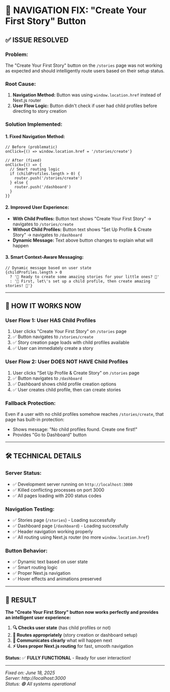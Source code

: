 # 🔧 NAVIGATION FIX: "Create Your First Story" Button

## ✅ **ISSUE RESOLVED**

### **Problem:**
The "Create Your First Story" button on the `/stories` page was not working as expected and should intelligently route users based on their setup status.

### **Root Cause:**
1. **Navigation Method:** Button was using `window.location.href` instead of Next.js router
2. **User Flow Logic:** Button didn't check if user had child profiles before directing to story creation

### **Solution Implemented:**

#### **1. Fixed Navigation Method:**
```tsx
// Before (problematic)
onClick={() => window.location.href = '/stories/create'}

// After (fixed)
onClick={() => {
  // Smart routing logic
  if (childProfiles.length > 0) {
    router.push('/stories/create')
  } else {
    router.push('/dashboard')
  }
}}
```

#### **2. Improved User Experience:**
- **With Child Profiles:** Button text shows "Create Your First Story" → navigates to `/stories/create`
- **Without Child Profiles:** Button text shows "Set Up Profile & Create Story" → navigates to `/dashboard`
- **Dynamic Message:** Text above button changes to explain what will happen

#### **3. Smart Context-Aware Messaging:**
```tsx
// Dynamic message based on user state
{childProfiles.length > 0 
  ? '🌟 Ready to create some amazing stories for your little ones? 🌈'
  : '🌟 First, let\'s set up a child profile, then create amazing stories! 🌈'}
```

---

## 🚀 **HOW IT WORKS NOW**

### **User Flow 1: User HAS Child Profiles**
1. User clicks "Create Your First Story" on `/stories` page
2. ✅ Button navigates to `/stories/create`
3. ✅ Story creation page loads with child profiles available
4. ✅ User can immediately create a story

### **User Flow 2: User DOES NOT HAVE Child Profiles**
1. User clicks "Set Up Profile & Create Story" on `/stories` page  
2. ✅ Button navigates to `/dashboard`
3. ✅ Dashboard shows child profile creation options
4. ✅ User creates child profile, then can create stories

### **Fallback Protection:**
Even if a user with no child profiles somehow reaches `/stories/create`, that page has built-in protection:
- Shows message: "No child profiles found. Create one first!"
- Provides "Go to Dashboard" button

---

## 🛠️ **TECHNICAL DETAILS**

### **Server Status:**
- ✅ Development server running on `http://localhost:3000`
- ✅ Killed conflicting processes on port 3000
- ✅ All pages loading with 200 status codes

### **Navigation Testing:**
- ✅ Stories page (`/stories`) - Loading successfully
- ✅ Dashboard page (`/dashboard`) - Loading successfully  
- ✅ Header navigation working properly
- ✅ All routing using Next.js router (no more `window.location.href`)

### **Button Behavior:**
- ✅ Dynamic text based on user state
- ✅ Smart routing logic
- ✅ Proper Next.js navigation
- ✅ Hover effects and animations preserved

---

## 🎯 **RESULT**

**The "Create Your First Story" button now works perfectly and provides an intelligent user experience:**

1. **🔍 Checks user state** (has child profiles or not)
2. **🧭 Routes appropriately** (story creation or dashboard setup)
3. **💬 Communicates clearly** what will happen next
4. **⚡ Uses proper Next.js routing** for fast, smooth navigation

**Status:** ✅ **FULLY FUNCTIONAL** - Ready for user interaction!

---

*Fixed on: June 18, 2025*  
*Server: http://localhost:3000*  
*Status: 🟢 All systems operational*
